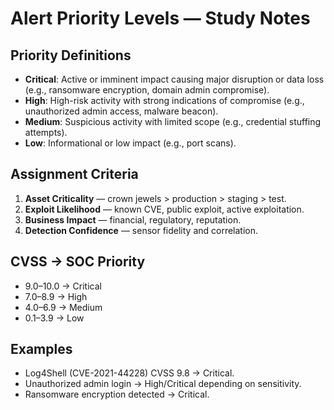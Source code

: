 # Alert Priority Levels — Study Notes

## Priority Definitions
- **Critical**: Active or imminent impact causing major disruption or data loss (e.g., ransomware encryption, domain admin compromise).
- **High**: High-risk activity with strong indications of compromise (e.g., unauthorized admin access, malware beacon).
- **Medium**: Suspicious activity with limited scope (e.g., credential stuffing attempts).
- **Low**: Informational or low impact (e.g., port scans).

## Assignment Criteria
1. **Asset Criticality** — crown jewels > production > staging > test.
2. **Exploit Likelihood** — known CVE, public exploit, active exploitation.
3. **Business Impact** — financial, regulatory, reputation.
4. **Detection Confidence** — sensor fidelity and correlation.

## CVSS → SOC Priority
- 9.0–10.0 → Critical
- 7.0–8.9 → High
- 4.0–6.9 → Medium
- 0.1–3.9 → Low

## Examples
- Log4Shell (CVE-2021-44228) CVSS 9.8 → Critical.
- Unauthorized admin login → High/Critical depending on sensitivity.
- Ransomware encryption detected → Critical.

